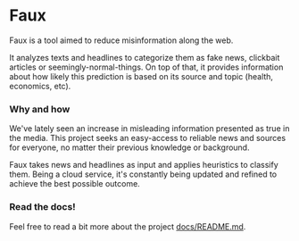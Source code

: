 # Faux

Faux is a tool aimed to reduce misinformation along the web.

It analyzes texts and headlines to categorize them as fake news, 
clickbait articles or seemingly-normal-things. On top of that, 
it provides information about how likely this prediction is based 
on its source and topic (health, economics, etc).

### Why and how

We've lately seen an increase in misleading information presented 
as true in the media. This project seeks an easy-access to 
reliable news and sources for everyone, no matter their previous 
knowledge or background.

Faux takes news and headlines as input and applies heuristics to 
classify them. Being a cloud service, it's constantly being 
updated and refined to achieve the best possible outcome.

### Read the docs!

Feel free to read a bit more about the project [docs/README.md](here).
